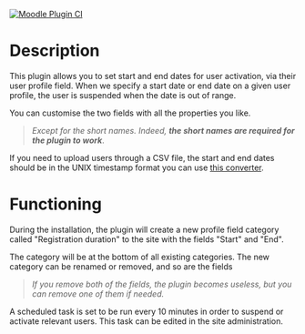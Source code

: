 [![Moodle Plugin CI](https://github.com/Pedagotheque/moodle-local_regperiod/actions/workflows/main.yml/badge.svg)](https://github.com/Pedagotheque/moodle-local_regperiod/actions/workflows/main.yml)

# Description


This plugin allows you to set start and end dates for user activation, via their user profile field. When we specify a start date or end date on a given user profile, the user is suspended when the date is out of range.

You can customise the two fields with all the properties you like.
>*Except for the short names. Indeed, **the short names are required for the plugin to work***.

If you need to upload users through a CSV file, the start and end dates should be in the UNIX timestamp format you can use [this converter](https://www.unixtimestamp.com/).

# Functioning

During the installation, the plugin will create a new profile field category called "Registration duration" to the site with the fields "Start" and "End".

The category will be at the bottom of all existing categories.
The new category can be renamed or removed, and so are the fields
>*If you remove both of the fields, the plugin becomes useless, but you can remove one of them if needed.*

A scheduled task is set to be run every 10 minutes in order to suspend or activate relevant users. This task can be edited in the site administration.
